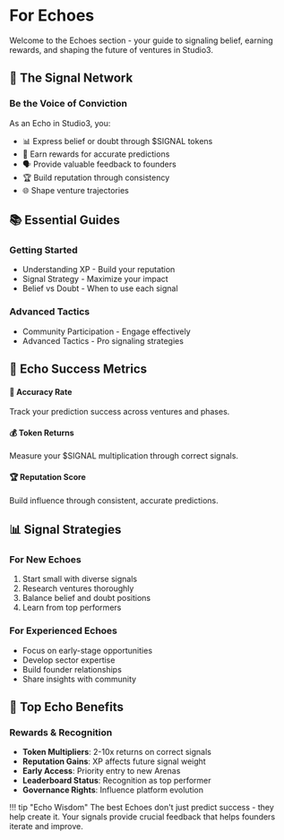 # For Echoes

Welcome to the Echoes section - your guide to signaling belief, earning rewards, and shaping the future of ventures in Studio3.

## 📡 The Signal Network

<div class="arena-card" markdown="1">
<h3>Be the Voice of Conviction</h3>

As an Echo in Studio3, you:
- 📊 Express belief or doubt through $SIGNAL tokens
- 🎯 Earn rewards for accurate predictions
- 🗣️ Provide valuable feedback to founders
- 🏆 Build reputation through consistency
- 🌐 Shape venture trajectories

</div>

## 📚 Essential Guides

### Getting Started
- Understanding XP - Build your reputation
- Signal Strategy - Maximize your impact
- Belief vs Doubt - When to use each signal

### Advanced Tactics
- Community Participation - Engage effectively
- Advanced Tactics - Pro signaling strategies

## 🎯 Echo Success Metrics

<div class="grid">
<div class="arena-card" markdown="1">
<h4>🎯 Accuracy Rate</h4>
Track your prediction success across ventures and phases.
</div>

<div class="arena-card" markdown="1">
<h4>💰 Token Returns</h4>
Measure your $SIGNAL multiplication through correct signals.
</div>

<div class="arena-card" markdown="1">
<h4>🏆 Reputation Score</h4>
Build influence through consistent, accurate predictions.
</div>
</div>

## 📊 Signal Strategies

### For New Echoes
1. Start small with diverse signals
2. Research ventures thoroughly
3. Balance belief and doubt positions
4. Learn from top performers

### For Experienced Echoes
- Focus on early-stage opportunities
- Develop sector expertise
- Build founder relationships
- Share insights with community

## 🌟 Top Echo Benefits

<div class="arena-card" markdown="1">
<h3>Rewards & Recognition</h3>

- **Token Multipliers**: 2-10x returns on correct signals
- **Reputation Gains**: XP affects future signal weight
- **Early Access**: Priority entry to new Arenas
- **Leaderboard Status**: Recognition as top performer
- **Governance Rights**: Influence platform evolution

</div>

!!! tip "Echo Wisdom"
    The best Echoes don't just predict success - they help create it. Your signals provide crucial feedback that helps founders iterate and improve.